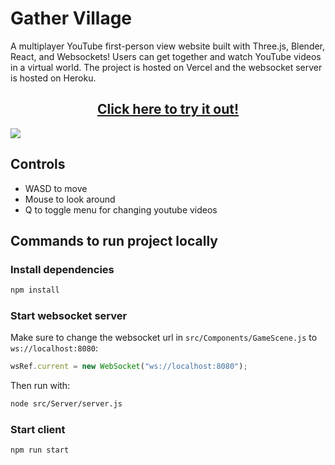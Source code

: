 # Gather Village

A multiplayer YouTube first-person view website built with Three.js, Blender, React, and Websockets! Users can get together and watch YouTube videos in a virtual world. The project is hosted on Vercel and the websocket server is hosted on Heroku.

<h2 align="center"><a href="https://gather-village.vercel.app/">Click here to try it out!</a></h3>
<img src="https://github.com/Andrew32A/gather-village/blob/main/public/images/screenshot1.png?raw=true" align="center">

## Controls

- WASD to move
- Mouse to look around
- Q to toggle menu for changing youtube videos

## Commands to run project locally

### Install dependencies

```bash
npm install
```

### Start websocket server

Make sure to change the websocket url in `src/Components/GameScene.js` to `ws://localhost:8080`:

```javascript
wsRef.current = new WebSocket("ws://localhost:8080");
```

Then run with:

```bash
node src/Server/server.js
```

### Start client

```bash
npm run start
```
